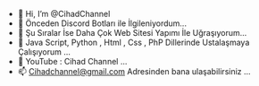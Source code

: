 - 👋 Hi, I’m @CihadChannel
- 👀 Önceden Discord Botları ile İlgileniyordum...
- 🩵 Şu Sıralar İse Daha Çok Web Sitesi Yapımı İle Uğraşıyorum...
- 🌱 Java Script, Python , Html , Css , PhP Dillerinde Ustalaşmaya Çalışıyorum ...
- 💞️ YouTube : Cihad Channel ...
- 📫 Cihadchannel@gmail.com Adresinden bana ulaşabilirsiniz ...

<!---
CihadChannel/CihadChannel is a ✨ special ✨ repository because its `README.md` (this file) appears on your GitHub profile
You can click the Preview link to take a look at your changes.
--->

